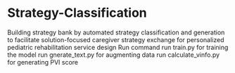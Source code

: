 # Strategy-Classification
Building strategy bank by automated strategy classification and generation to
facilitate solution-focused caregiver strategy exchange for personalized pediatric
rehabilitation service design
Run command
run train.py for training the model
run gnerate_text.py for augmenting data
run calculate_vinfo.py for generating PVI score


